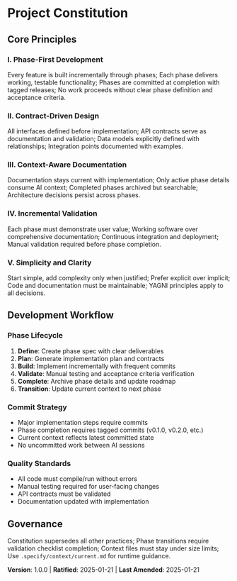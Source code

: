 # Project Constitution

## Core Principles

### I. Phase-First Development
Every feature is built incrementally through phases; Each phase delivers working, testable functionality; Phases are committed at completion with tagged releases; No work proceeds without clear phase definition and acceptance criteria.

### II. Contract-Driven Design
All interfaces defined before implementation; API contracts serve as documentation and validation; Data models explicitly defined with relationships; Integration points documented with examples.

### III. Context-Aware Documentation
Documentation stays current with implementation; Only active phase details consume AI context; Completed phases archived but searchable; Architecture decisions persist across phases.

### IV. Incremental Validation
Each phase must demonstrate user value; Working software over comprehensive documentation; Continuous integration and deployment; Manual validation required before phase completion.

### V. Simplicity and Clarity
Start simple, add complexity only when justified; Prefer explicit over implicit; Code and documentation must be maintainable; YAGNI principles apply to all decisions.

## Development Workflow

### Phase Lifecycle
1. **Define**: Create phase spec with clear deliverables
2. **Plan**: Generate implementation plan and contracts  
3. **Build**: Implement incrementally with frequent commits
4. **Validate**: Manual testing and acceptance criteria verification
5. **Complete**: Archive phase details and update roadmap
6. **Transition**: Update current context to next phase

### Commit Strategy
- Major implementation steps require commits
- Phase completion requires tagged commits (v0.1.0, v0.2.0, etc.)
- Current context reflects latest committed state
- No uncommitted work between AI sessions

### Quality Standards
- All code must compile/run without errors
- Manual testing required for user-facing changes
- API contracts must be validated
- Documentation updated with implementation

## Governance

Constitution supersedes all other practices; Phase transitions require validation checklist completion; Context files must stay under size limits; Use `.specify/context/current.md` for runtime guidance.

**Version**: 1.0.0 | **Ratified**: 2025-01-21 | **Last Amended**: 2025-01-21
